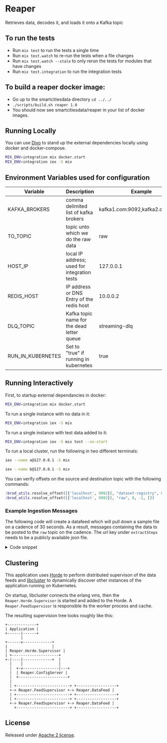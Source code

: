 # Reaper

Retrieves data, decodes it, and loads it onto a Kafka topic

## To run the tests

- Run `mix test` to run the tests a single time
- Run `mix test.watch` to re-run the tests when a file changes
- Run `mix test.watch --stale` to only rerun the tests for modules that have changes
- Run `mix test.integration` to run the integration tests

## To build a reaper docker image:

- Go up to the smartcitiesdata directory `cd ../../`
- `./scripts/build.sh reaper 1.0`
- You should now see smartcitiesdata/reaper in your list of docker images.

## Running Locally

You can use [Divo](https://hexdocs.pm/divo/) to stand up the external dependencies locally using docker and docker-compose.

```bash
MIX_ENV=integration mix docker.start
MIX_ENV=integration iex -S mix
```

## Environment Variables used for configuration

| Variable          | Description                                  | Example                         |
| ----------------- | -------------------------------------------- | ------------------------------- |
| KAFKA_BROKERS     | comma delimited list of kafka brokers        | kafka1.com:9092,kafka2.com:9092 |
| TO_TOPIC          | topic unto which we do the raw data          | raw                             |
| HOST_IP           | local IP address; used for integration tests | 127.0.0.1                       |
| REDIS_HOST        | IP address or DNS Entry of the redis host    | 10.0.0.2                        |
| DLQ_TOPIC         | Kafka topic name for the dead letter queue   | streaming-dlq                   |
| RUN_IN_KUBERNETES | Set to "true" if running in kubernetes       | true                            |

## Running Interactively

First, to startup external dependancies in docker:

```bash
MIX_ENV=integration mix docker.start
```

To run a single instance with no data in it:

```bash
MIX_ENV=integration iex -S mix
```

To run a single instance with test data added to it:

```bash
MIX_ENV=integration iex -S mix test --no-start
```

To run a local cluster, run the following in two different terminals:

```bash
iex --name a@127.0.0.1 -S mix
```

```bash
iex --name b@127.0.0.1 -S mix
```

You can verify offsets on the source and destination topic with the following commands:

```elixir
:brod_utils.resolve_offset([{'localhost', 9092}], "dataset-registry", 0, -1, [])
:brod_utils.resolve_offset([{'localhost', 9092}], "raw", 0, -1, [])
```

### Example Ingestion Messages

The following code will create a datafeed which will pull down a sample file on a cadence of 30 seconds. As a result, messages containing the data to be posted to the `raw` topic on the cadence. The url key under `extractSteps` needs to be a publicly available json file.

<details>
  <summary>Code snippet</summary>

```elixir
ingestion = %SmartCity.Ingestion{
  allow_duplicates: true,
  cadence: "*/30 * * * * *",
  extractSteps: [
    %{
      assigns: %{},
      context: %{
        action: "GET",
        body: "",
        headers: [],
        protocol: nil,
        queryParams: [],
        url: "https://jsonplaceholder.typicode.com/posts/1"
      },
      ingestion_id: "a8416a75-8359-4dd0-8419-c64c85d63772",
      sequence: 52,
      type: "http"
    }
  ],
  id: "a8416a75-8359-4dd0-8419-c64c85d63772",
  name: "JSON Placeholder Posts Ingestion",
  schema: [
    %{
      biased: "No",
      demographic: "None",
      description: "",
      ingestion_id: "a8416a75-8359-4dd0-8419-c64c85d63772",
      masked: "N/A",
      name: "body",
      pii: "None",
      sequence: 197,
      subSchema: [],
      type: "string"
    },
    %{
      biased: "No",
      demographic: "None",
      description: "",
      ingestion_id: "a8416a75-8359-4dd0-8419-c64c85d63772",
      masked: "N/A",
      name: "id",
      pii: "None",
      sequence: 198,
      subSchema: [],
      type: "integer"
    },
    %{
      biased: "No",
      demographic: "None",
      description: "",
      ingestion_id: "a8416a75-8359-4dd0-8419-c64c85d63772",
      masked: "N/A",
      name: "title",
      pii: "None",
      sequence: 199,
      subSchema: [],
      type: "string"
    },
    %{
      biased: "No",
      demographic: "None",
      description: "",
      ingestion_id: "a8416a75-8359-4dd0-8419-c64c85d63772",
      masked: "N/A",
      name: "userId",
      pii: "None",
      sequence: 200,
      subSchema: [],
      type: "integer"
    }
  ],
  sourceFormat: "application/json",
  targetDatasets: ["af7e0ad6-71d7-4ccb-9bed-56d6e1f91fff", "0f8bc0f2-e2ad-11ed-b5ea-0242ac120002"],
  topLevelSelector: nil,
  transformations: []
}
 Brook.Event.send(Reaper.instance_name(), "ingestion:update", :reaper, ingestion)
```

</details>

## Clustering

This application uses [Horde](https://hexdocs.pm/horde/api-reference.html) to perform distributed supervison of the data feeds and [libcluster](https://hexdocs.pm/libcluster/readme.html) to dynamically discover other instances of the application running on Kubernetes.

On startup, libcluster connects the erlang vms, then the `Reaper.Horde.Supervisor` is started and added to the Horde. A `Reaper.FeedSupervisor` is responsible its the worker process and cache.

The resulting supervision tree looks roughly like this:

```
+-------------+
| Application |
+------|------+
       |
+------v-------------+
|                    |
| Reaper.Horde.Supervisor |
| +---------------------+
+-|----|-------------+  |
  |    |                |
  |  +-v----------------|---+
  |  | Reaper.ConfigServer |
  |  +----------------------+
  |
  | +------------------------+ +------------------+
  +-> Reaper.FeedSupervisor +-> Reaper.DataFeed |
  | +------------------------+ +------------------+
  | +------------------------+ +------------------+
  +-> Reaper.FeedSupervisor +-> Reaper.DataFeed |
    +------------------------+ +------------------+
```

## License

Released under [Apache 2 license](https://github.com/UrbanOS-Public/reaper/blob/master/LICENSE).
